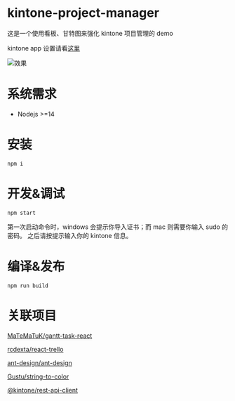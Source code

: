 # kintone-project-manager

这是一个使用看板、甘特图来强化 kintone 项目管理的 demo

kintone app 设置请看[这里](https://cybozudev.kf5.com/hc/kb/article/1439881/)

![效果](https://raw.githubusercontent.com/cyaoc/kintone-project-manager/master/screenshot/screenshot.gif)

# 系统需求

- Nodejs >=14

# 安装

```console
npm i
```

# 开发&调试

```console
npm start
```

第一次启动命令时，windows 会提示你导入证书；而 mac 则需要你输入 sudo 的密码。
之后请按提示输入你的 kintone 信息。

# 编译&发布

```console
npm run build
```

# 关联项目

[MaTeMaTuK/gantt-task-react](https://github.com/MaTeMaTuK/gantt-task-react)

[rcdexta/react-trello](https://github.com/rcdexta/react-trello)

[ant-design/ant-design](https://github.com/ant-design/ant-design)

[Gustu/string-to-color](https://github.com/Gustu/string-to-color)

[@kintone/rest-api-client](https://github.com/kintone/js-sdk/tree/master/packages/rest-api-client)

